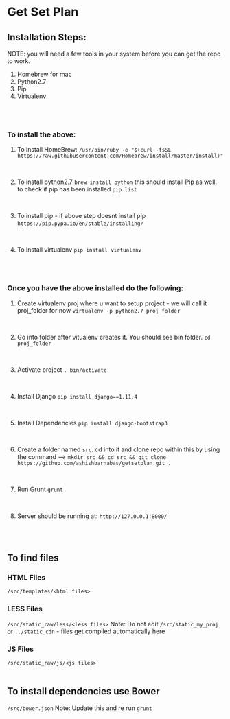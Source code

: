 # Get Set Plan

## Installation Steps:

NOTE: you will need a few tools in your system before you can get the repo to work.
1. Homebrew for mac
2. Python2.7
3. Pip
4. Virtualenv
<br />
<br />

### To install the above:

1. To install HomeBrew:
`/usr/bin/ruby -e "$(curl -fsSL https://raw.githubusercontent.com/Homebrew/install/master/install)"`
<br />

2. To install python2.7
`brew install python`
this should install Pip as well. to check if pip has been installed 
`pip list`
<br />

3. To install pip - if above step doesnt install pip
`https://pip.pypa.io/en/stable/installing/`
<br />

4. To install virtualenv
`pip install virtualenv`
<br />
<br />

### Once you have the above installed do the following:

1. Create virtualenv proj where u want to setup project - we will call it proj_folder for now
`virtualenv -p python2.7 proj_folder`
<br />

2. Go into folder after vitualenv creates it. You should see bin folder.
`cd proj_folder`
<br />

3. Activate project
`. bin/activate`
<br />

4. Install Django
`pip install django==1.11.4`
<br />

5. Install Dependencies
`pip install django-bootstrap3`
<br />

6. Create a folder named `src`. cd into it and clone repo within this by using the command -->
`mkdir src && cd src && git clone https://github.com/ashishbarnabas/getsetplan.git .`
<br />

7. Run Grunt
`grunt`
<br />

8. Server should be running at:
`http://127.0.0.1:8000/`
<br />
<br />

## To find files

### HTML Files
`/src/templates/<html files>`
<br />

### LESS Files
`/src/static_raw/less/<less files>`
Note: Do not edit `/src/static_my_proj` or `../static_cdn` - files get compiled automatically here
<br />

### JS Files
`/src/static_raw/js/<js files>`
<br />
<br />

## To install dependencies use Bower
`/src/bower.json`
Note: Update this and re run `grunt`



